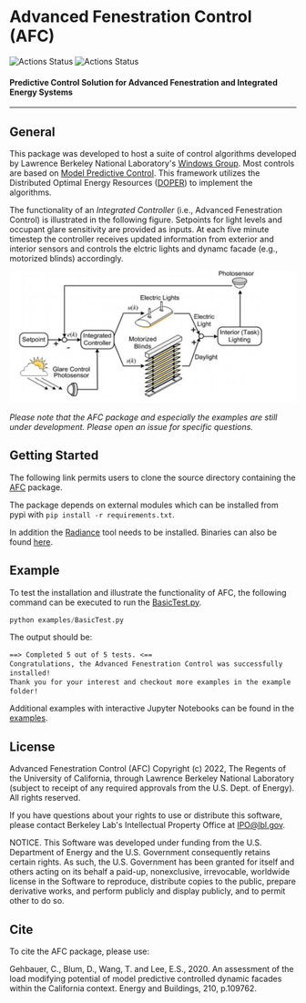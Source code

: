 # Advanced Fenestration Control (AFC)

![Actions Status](https://github.com/LBNL-ETA/AFC/workflows/Syntax/badge.svg)
![Actions Status](https://github.com/LBNL-ETA/AFC/workflows/UnitTests/badge.svg)

#### Predictive Control Solution for Advanced Fenestration and Integrated Energy Systems
----------------------------------------------------------------------------------------

## General
This package was developed to host a suite of control algorithms developed by Lawrence Berkeley National Laboratory's [Windows Group](https://windows.lbl.gov/). Most controls are based on [Model Predictive Control](https://en.wikipedia.org/wiki/Model_predictive_control). This framework utilizes the Distributed Optimal Energy Resources ([DOPER](https://github.com/LBNL-ETA/DOPER)) to implement the algorithms.

The functionality of an *Integrated Controller* (i.e., Advanced Fenestration Control) is illustrated in the following figure. Setpoints for light levels and occupant glare sensitivity are provided as inputs. At each five minute timestep the controller receives updated information from exterior and interior sensors and controls the elctric lights and dynamc facade (e.g., motorized blinds) accordingly.

![illustrate_system.jpg](https://github.com/LBNL-ETA/AFC/blob/master/docs/illustrate_system.jpg)

*Please note that the AFC package and especially the examples are still under development. Please open an issue for specific questions.*

## Getting Started
The following link permits users to clone the source directory containing the [AFC](https://github.com/LBNL-ETA/AFC) package.

The package depends on external modules which can be installed from pypi with ```pip install -r requirements.txt```.

In addition the [Radiance](https://www.radiance-online.org/download-install/radiance-source-code/latest-release) tool needs to be installed. Binaries can also be found [here](https://github.com/LBNL-ETA/Radiance/releases).

## Example
To test the installation and illustrate the functionality of AFC, the following command can be executed to run the [BasicTest.py](https://github.com/LBNL-ETA/AFC/blob/master/examples/dummy.py).

```python
python examples/BasicTest.py
```

The output should be:

```
==> Completed 5 out of 5 tests. <==
Congratulations, the Advanced Fenestration Control was successfully installed!
Thank you for your interest and checkout more examples in the example folder!
```

Additional examples with interactive Jupyter Notebooks can be found in the [examples](https://github.com/LBNL-ETA/AFC/blob/master/examples).

## License
Advanced Fenestration Control (AFC) Copyright (c) 2022, The Regents of the University of California, through Lawrence Berkeley National Laboratory (subject to receipt of any required approvals from the U.S. Dept. of Energy).  All rights reserved.

If you have questions about your rights to use or distribute this software, please contact Berkeley Lab's Intellectual Property Office at IPO@lbl.gov.

NOTICE.  This Software was developed under funding from the U.S. Department of Energy and the U.S. Government consequently retains certain rights.  As such, the U.S. Government has been granted for itself and others acting on its behalf a paid-up, nonexclusive, irrevocable, worldwide license in the Software to reproduce, distribute copies to the public, prepare derivative works, and perform publicly and display publicly, and to permit other to do so.

## Cite
To cite the AFC package, please use:

Gehbauer, C., Blum, D., Wang, T. and Lee, E.S., 2020. An assessment of the load modifying potential of model predictive controlled dynamic facades within the California context. Energy and Buildings, 210, p.109762.
